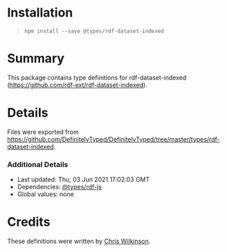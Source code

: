 # Installation
> `npm install --save @types/rdf-dataset-indexed`

# Summary
This package contains type definitions for rdf-dataset-indexed (https://github.com/rdf-ext/rdf-dataset-indexed).

# Details
Files were exported from https://github.com/DefinitelyTyped/DefinitelyTyped/tree/master/types/rdf-dataset-indexed.

### Additional Details
 * Last updated: Thu, 03 Jun 2021 17:02:03 GMT
 * Dependencies: [@types/rdf-js](https://npmjs.com/package/@types/rdf-js)
 * Global values: none

# Credits
These definitions were written by [Chris Wilkinson](https://github.com/thewilkybarkid).

